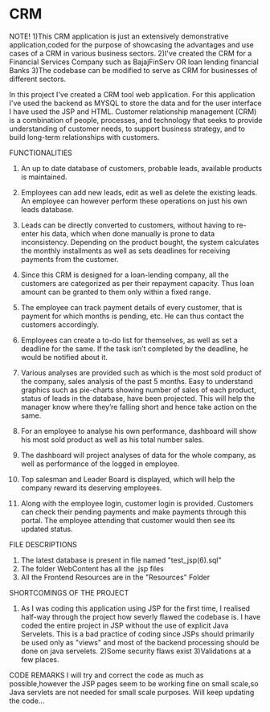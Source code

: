 # CRM 
NOTE!
1)This CRM application is just an extensively demonstrative application,coded for the purpose of showcasing the advantages and use cases of a CRM in various business sectors.
2)I've created the CRM for a Financial Services Company such as BajajFinServ OR loan lending financial Banks
3)The codebase can be modified to serve as CRM for businesses of different sectors.

In this project I've created a CRM tool web application. For this application I've used the backend as MYSQL to store the data and 
for the user interface I have used the JSP and HTML. 
Customer relationship management (CRM) is a combination of people, processes, and technology that seeks to provide understanding of customer needs, to support business strategy, and to build long-term relationships with customers. 

FUNCTIONALITIES 
1.	An up to date database of customers, probable leads, available products is maintained.

2.	Employees can add new leads, edit as well as delete the existing leads. An employee can however perform these operations on just his own leads database.

3.	Leads can be directly converted to customers, without having to re-enter his data, which when done manually is prone to data inconsistency. Depending on the product bought, the system calculates the monthly installments as well as sets deadlines for receiving payments from the customer.

4.	Since this CRM is designed for a loan-lending company, all the customers are categorized as per their repayment capacity. Thus loan amount can be granted to them only within a fixed range. 
5.	The employee can track payment details of every customer, that is payment for which months is pending, etc. He can thus contact the customers accordingly.

6.	Employees can create a to-do list for themselves, as well as set a deadline for the same. If the task isn’t completed by the deadline, he would be notified about it.

7.	Various analyses are provided such as which is the most sold product of the company, sales analysis of the past 5 months. Easy to understand graphics such as pie-charts showing number of sales of each product, status of leads in the database, have been projected. This will help the manager know where they’re falling short and hence take action on the same.

8.	For an employee to analyse his own performance, dashboard will show his most sold product as well as his total number sales. 

9.	The dashboard will project analyses of data for the whole company, as well as performance of the logged in employee. 

10.	Top salesman and Leader Board is displayed, which will help the company reward its deserving employees.

11.	 Along with the employee login, customer login is provided. Customers can check their pending payments and make payments through this portal. The employee attending that customer would then see its updated status.

FILE DESCRIPTIONS

1) The latest database is present in file named "test_jsp(6).sql"
2) The folder WebContent has all the .jsp files
3) All the Frontend Resources are in the "Resources" Folder

SHORTCOMINGS OF THE PROJECT
1) As I was coding this application using JSP for the first time, I realised half-way through the project how severly flawed the codebase is. I have coded the entire project in JSP without the use of explicit Java Servelets. This is a bad practice of coding since
JSPs should primarily be used only as "views" and most of the backend processing should be done on java servelets.
2)Some security flaws exist
3)Validations at a few places.

CODE REMARKS
I will try and correct the code as much as possible,however the JSP pages seem to be working fine on small scale,so Java servlets are not needed for small scale purposes.
Will keep updating the code...

